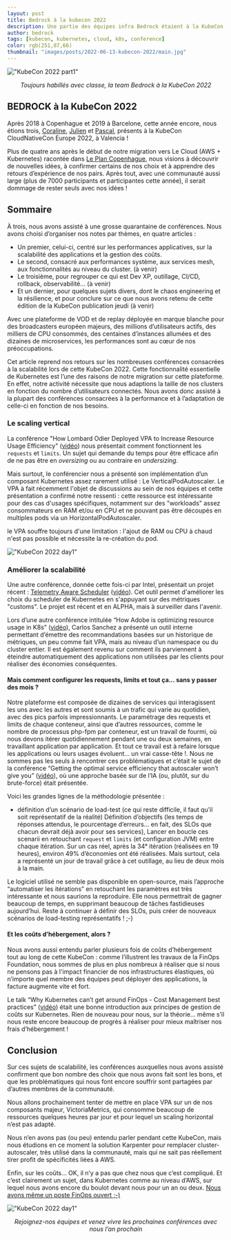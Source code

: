 ```yaml
---
layout: post
title: Bedrock à la kubecon 2022
description: Une partie des équipes infra Bedrock étaient à la KubeCon 2022, voici leur retour d'expérience.
author: bedrock
tags: [kubecon, kubernetes, cloud, k8s, conference]
color: rgb(251,87,66)
thumbnail: "images/posts/2022-06-13-kubecon-2022/main.jpg"
---
```


!["KubeCon 2022 part1"](/images/posts/2022-06-13-kubecon-2022/part1.jpg)
<center><i>Toujours habillés avec classe, la team Bedrock à la KubeCon 2022</i></center>



## BEDROCK à la KubeCon 2022

Après 2018 à Copenhague et 2019 à Barcelone, cette année encore, nous étions trois, [Coraline](https://twitter.com/_CoralinePetit), [Julien](https://twitter.com/julien_menan) et [Pascal](https://twitter.com/pascal_martin), présents à la KubeCon CloudNativeCon Europe 2022, à Valencia !

Plus de quatre ans après le début de notre migration vers Le Cloud (AWS + Kubernetes) racontée dans [Le Plan Copenhague](https://leanpub.com/6cloud/), nous visions à découvrir de nouvelles idées, à confirmer certains de nos choix et à apprendre des retours d’expérience de nos pairs. Après tout, avec une communauté aussi large (plus de 7000 participants et participantes cette année), il serait dommage de rester seuls avec nos idées !

## Sommaire

À trois, nous avons assisté à une grosse quarantaine de conférences. Nous avons choisi d’organiser nos notes par thèmes, en quatre articles :
* Un premier, celui-ci, centré sur les performances applicatives, sur la scalabilité des applications et la gestion des coûts.
* Le second, consacré aux performances système, aux services mesh, aux fonctionnalités au niveau du cluster. (à venir)
* Le troisième, pour regrouper ce qui est Dev XP, outillage, CI/CD, rollback, observabilité… (à venir)
* Et un dernier, pour quelques sujets divers, dont le chaos engineering et la résilience, et pour conclure sur ce que nous avons retenu de cette édition de la KubeCon publication jeudi (à venir)

Avec une plateforme de VOD et de replay déployée en marque blanche pour des broadcasters européen majeurs, des millions d’utilisateurs actifs, des milliers de CPU consommés, des centaines d’instances allumées et des dizaines de microservices, les performances sont au cœur de nos préoccupations. 

Cet article reprend nos retours sur les nombreuses conférences consacrées à la scalabilité lors de cette KubeCon 2022. Cette fonctionnalité essentielle de Kubernetes est l’une des raisons de notre migration sur cette plateforme. En effet, notre activité nécessite que nous adaptions la taille de nos clusters en fonction du nombre d’utilisateurs connectés.
Nous avons donc assisté à la plupart des conférences consacrées à la performance et à l’adaptation de celle-ci en fonction de nos besoins.

### Le scaling vertical
La conférence "How Lombard Odier Deployed VPA to Increase Resource Usage Efficiency" ([vidéo](https://www.youtube.com/watch?v=eAAio3KFm6w)) nous présentait comment fonctionnent les `requests` et `limits`.
Un sujet qui demande du temps pour être efficace afin de ne pas être en *oversizing* ou au contraire en *undersizing*.

Mais surtout, le conférencier nous a présenté son implémentation d’un composant Kubernetes assez rarement utilisé : Le VerticalPodAutoscaler. Le VPA à fait récemment l'objet de discussions au sein de nos équipes et cette présentation a confirmé notre ressenti : cette ressource est intéressante pour des cas d'usages spécifiques, notamment sur des "workloads" assez consommateurs en RAM et/ou en CPU et ne pouvant pas être découpés en multiples pods via un HorizontalPodAutoscaler. 

le VPA souffre toujours d'une limitation : l'ajout de RAM ou CPU à chaud n'est pas possible et nécessite la re-création du pod.

!["KubeCon 2022 day1"](/images/posts/2022-06-13-kubecon-2022/vpa.jpg)

### Améliorer la scalabilité
Une autre conférence, donnée cette fois-ci par Intel, présentait un projet récent : [Telemetry Aware Scheduler](https://github.com/intel/platform-aware-scheduling/tree/master/telemetry-aware-scheduling) ([vidéo](https://www.youtube.com/watch?v=csg7ZQXQ5u8)). Cet outil permet d'améliorer les choix du scheduler de Kubernetes en s'appuyant sur des métriques "customs". Le projet est récent et en ALPHA, mais à surveiller dans l'avenir.


Lors d’une autre conférence intitulée “How Adobe is optimizing resource usage in K8s” ([vidéo](https://www.youtube.com/watch?v=iVD5YI1-U_M)), Carlos Sanchez a présenté un outil interne permettant d’émettre des recommandations basées sur un historique de métriques, un peu comme fait VPA, mais au niveau d’un namespace ou du cluster entier. Il est également revenu sur comment ils parviennent à éteindre automatiquement des applications non utilisées par les clients pour réaliser des économies conséquentes.

#### Mais comment configurer les requests, limits et tout ça… sans y passer des mois ?

Notre plateforme est composée de dizaines de services qui interagissent les uns avec les autres et sont soumis à un trafic qui varie au quotidien, avec des pics parfois impressionnants. Le paramétrage des requests et limits de chaque conteneur, ainsi que d’autres ressources, comme le nombre de processus php-fpm par conteneur, est un travail de fourmi, où nous devons itérer quotidiennement pendant une ou deux semaines, en travaillant application par application. Et tout ce travail est à refaire lorsque les applications ou leurs usages évoluent… un vrai casse-tête !.
Nous ne sommes pas les seuls à rencontrer ces problématiques et c’était le sujet de la conférence “Getting the optimal service efficiency that autoscaler won’t give you” ([vidéo](https://www.youtube.com/watch?v=Z-G6yMavQrU)), où une approche basée sur de l’IA (ou, plutôt, sur du brute-force) était présentée.

Voici les grandes lignes de la méthodologie présentée : 
 * définition d’un scénario de load-test (ce qui reste difficile, il faut qu’il soit représentatif de la réalité)
Définition d’objectifs (les temps de réponses attendus, le pourcentage d’erreurs… en fait, des SLOs que chacun devrait déjà avoir pour ses services), 
Lancer en boucle ces scenarii en retouchant ```request``` et ```limits``` (et configuration JVM) entre chaque itération. 
Sur un cas réel, après la 34ᵉ itération (réalisées en 19 heures), environ 49% d’économies ont été réalisées. Mais surtout, cela a représenté un jour de travail grâce à cet outillage, au lieu de deux mois à la main.

Le logiciel utilisé ne semble pas disponible en open-source, mais l’approche “automatiser les itérations” en retouchant les paramètres est très intéressante et nous saurions la reproduire. Elle nous permettrait de gagner beaucoup de temps, en supprimant beaucoup de tâches fastidieuses aujourd’hui. Reste à continuer à définir des SLOs, puis créer de nouveaux scénarios de load-testing représentatifs ! ;-) 

#### Et les coûts d’hébergement, alors ?

Nous avons aussi entendu parler plusieurs fois de coûts d’hébergement tout au long de cette KubeCon : comme l’illustrent les travaux de la FinOps Foundation, nous sommes de plus en plus nombreux à réaliser que si nous ne pensons pas à l'impact financier de nos infrastructures élastiques, où n’importe quel membre des équipes peut déployer des applications, la facture augmente vite et fort.

Le talk “Why Kubernetes can’t get around FinOps - Cost Management best practices” ([vidéo](https://www.youtube.com/watch?v=zqJ9CqaQpYw)) était une bonne introduction aux principes de gestion de coûts sur Kubernetes. Rien de nouveau pour nous, sur la théorie… même s’il nous reste encore beaucoup de progrès à réaliser pour mieux maîtriser nos frais d’hébergement !

## Conclusion
Sur ces sujets de scalabilité, les conférences auxquelles nous avons assisté confirment que bon nombre des choix que nous avons fait sont les bons, et que les problématiques qui nous font encore souffrir sont partagées par d’autres membres de la communauté.

Nous allons prochainement tenter de mettre en place VPA sur un de nos composants majeur, VictoriaMetrics, qui consomme beaucoup de ressources quelques heures par jour et pour lequel un scaling horizontal n’est pas adapté.

Nous n’en avons pas (ou peu) entendu parler pendant cette KubeCon, mais nous étudions en ce moment la solution Karpenter pour remplacer cluster-autoscaler, très utilisé dans la communauté, mais qui ne sait pas réellement tirer profit de spécificités liées à AWS.

Enfin, sur les coûts… OK, il n’y a pas que chez nous que c’est compliqué. Et c’est clairement un sujet, dans Kubernetes comme au niveau d’AWS, sur lequel nous avons encore du boulot devant nous pour un an ou deux. [Nous avons même un poste FinOps ouvert ;-)](https://www.bedrockstreaming.com/career)

!["KubeCon 2022 day1"](/images/posts/2022-06-13-kubecon-2022/end-part1.jpg)
<center><i>Rejoignez-nos équipes et venez vivre les prochaines conférences avec nous l’an prochain</i></center>
